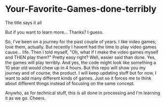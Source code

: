 # Your-Favorite-Games-done-terribly
The title says it all

But if you want to learn more... Thanks? I guess.

So, I've been on a journey for the past couple of years. I like video games; love them, actually. But recently I havent had the time to play video games cause... life.
Then I told myself, "Oh, what if I make the video games myself and THEN play them?"
Pretty easy right? Well, easier said than done. Yes, the games will play terribly. And yes, the code might look like something a 10 year old would chew up in 4 hours. But this repo will show you my journey and of course, the product. I will keep updating stuff but for now, I want to add many different kinds of games. Just so it forces me to think about different things instead of focusing on the same concept.

Anywho, as for technical stuff, this is all done in processing and I'm learning it as we go. Cheers.
